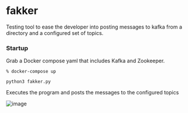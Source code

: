 # fakker
Testing tool to ease the developer into posting messages to kafka from a directory and a configured set of topics.

### Startup

Grab a Docker compose yaml that includes Kafka and Zookeeper.

```
% docker-compose up
```

```
python3 fakker.py
```
Executes the program and posts the messages to the configured topics

![image](https://github.com/aboodmm/fakker/assets/2085511/d060d7f5-f6a2-4d2e-b248-17c4b7742620)
